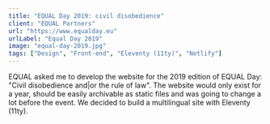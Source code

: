 ```yaml
---
title: "EQUAL Day 2019: civil disobedience"
client: "EQUAL Partners"
url: "https://www.equalday.eu"
urlLabel: "Equal Day 2019"
image: "equal-day-2019.jpg"
tags: ["Design", "Front-end", "Eleventy (11ty)", "Netlify"]
---
```


EQUAL asked me to develop the website for the 2019 edition of EQUAL Day: "Civil disobedience and|or the rule of law". The website would only exist for a year, should be easily archivable as static files and was going to change a lot before the event. We decided to build a multilingual site with Eleventy (11ty).
